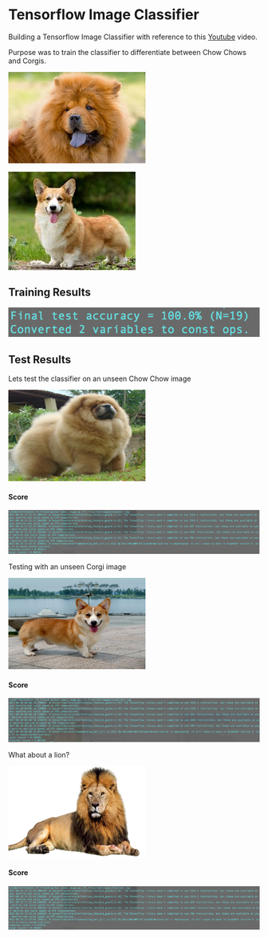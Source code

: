 # Tensorflow Image Classifier

Building a Tensorflow Image Classifier with reference to this [Youtube](https://www.youtube.com/watch?v=QfNvhPx5Px8) video. 

Purpose was to train the classifier to differentiate between Chow Chows and Corgis.
<p><img src= "/dogs/chowchow/images (9).jpg"></p> <p><img src= "/dogs/corgi/9k= (6).jpg"></p> 

## Training Results

<p><img src= "/Screenshots/trainingresult.png"></p>

## Test Results

Lets test the classifier on an unseen Chow Chow image
<p><img src= "/testimages/chowtest.jpg" width="275" height="183" /></p>

#### Score

<p><img src= "/Screenshots/chowtestresult.png"></p>

Testing with an unseen Corgi image
<p><img src= "/testimages/corgitest.jpg" width="275" height="183" /></p>

#### Score

<p><img src= "/Screenshots/corgitestresult.png"></p>

What about a lion?
<p><img src= "/testimages/liontest.jpg" width="275" height="183" /></p>

#### Score

<p><img src= "/Screenshots/liontestresult.png"></p>
